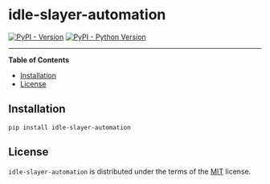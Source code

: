 # idle-slayer-automation

[![PyPI - Version](https://img.shields.io/pypi/v/idle-slayer-automation.svg)](https://pypi.org/project/idle-slayer-automation)
[![PyPI - Python Version](https://img.shields.io/pypi/pyversions/idle-slayer-automation.svg)](https://pypi.org/project/idle-slayer-automation)

-----

**Table of Contents**

- [Installation](#installation)
- [License](#license)

## Installation

```console
pip install idle-slayer-automation
```

## License

`idle-slayer-automation` is distributed under the terms of the [MIT](https://spdx.org/licenses/MIT.html) license.
